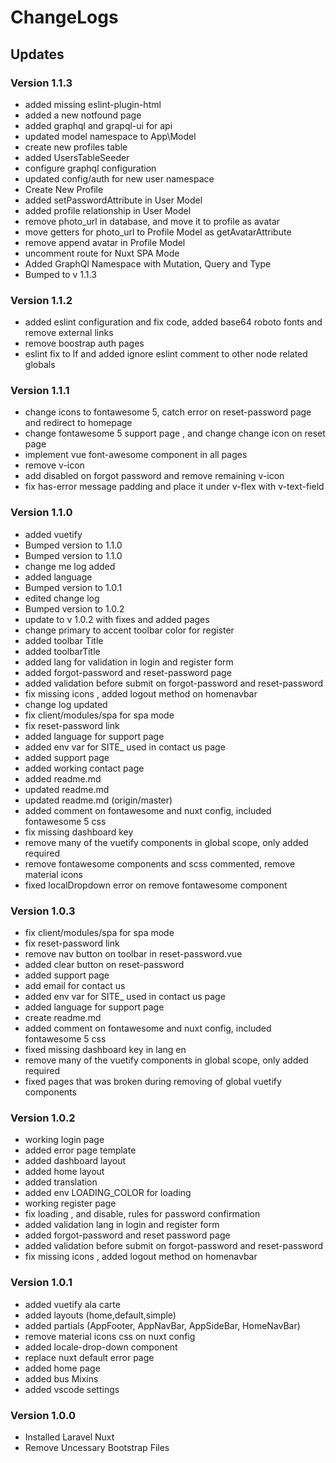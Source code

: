 # ChangeLogs

## Updates

### Version 1.1.3

- added missing eslint-plugin-html
- added a new notfound page
- added graphql and grapql-ui for api
- updated model namespace to App\Model
- create new profiles table
- added UsersTableSeeder
- configure graphql configuration
- updated config/auth for new user namespace
- Create New Profile
- added setPasswordAttribute in User Model
- added profile relationship in User Model
- remove photo_url in database, and move it to profile as avatar
- move getters for photo_url to Profile Model as getAvatarAttribute
- remove append avatar in Profile Model
- uncomment route for Nuxt SPA Mode
- Added GraphQl Namespace with Mutation, Query and Type
- Bumped to v 1.1.3

### Version 1.1.2

- added eslint configuration and fix code, added base64 roboto fonts and remove external links
- remove boostrap auth pages
- eslint fix to lf and added ignore eslint comment to other node related globals

### Version 1.1.1

- change icons to fontawesome 5, catch error on reset-password page and redirect to homepage
- change fontawesome 5 support page , and change change icon on reset page
- implement vue font-awesome component in all pages
- remove v-icon
- add disabled on forgot password and remove remaining v-icon
- fix has-error message padding and place it under v-flex with v-text-field

### Version 1.1.0

- added vuetify
- Bumped version to 1.1.0
- Bumped version to 1.1.0
- change me log added
- added language
- Bumped version to 1.0.1
- edited change log
- Bumped version to 1.0.2
- update to v 1.0.2 with fixes and added pages
- change primary to accent toolbar color for register
- added toolbar Title
- added toolbarTitle
- added lang for validation in login and register form
- added forgot-password and reset-password page
- added validation before submit on forgot-password and reset-password
- fix missing icons , added logout method on homenavbar
- change log updated
- fix client/modules/spa for spa mode
- fix reset-password link
- added language for support page
- added env var for SITE_ used in contact us page
- added support page
- added working contact page
- added readme.md
- updated readme.md
- updated readme.md (origin/master)
- added comment on fontawesome and nuxt config, included fontawesome 5 css
- fix missing dashboard key
- remove many of the vuetify components in global scope, only added required
- remove fontawesome components and scss commented, remove material icons
- fixed localDropdown error on remove fontawesome component

### Version 1.0.3

- fix client/modules/spa for spa mode
- fix reset-password link
- remove nav button on toolbar in reset-password.vue
- added clear button on reset-password
- added support page
- add email for contact us
- added env var for SITE_ used in contact us page
- added language for support page
- create readme.md
- added comment on fontawesome and nuxt config, included fontawesome 5 css
- fixed missing dashboard key in lang en
- remove many of the vuetify components in global scope, only added required
- fixed pages that was broken during removing of global vuetify components

### Version 1.0.2

- working login page
- added error page template
- added dashboard layout
- added home layout
- added translation 
- added env LOADING_COLOR for loading
- working register page
- fix loading , and disable, rules for password confirmation
- added validation lang in login and register form
- added forgot-password and reset password page
- added validation before submit on forgot-password and reset-password
- fix missing icons , added logout method on homenavbar

### Version 1.0.1

- added vuetify ala carte
- added layouts (home,default,simple)
- added partials (AppFooter, AppNavBar, AppSideBar, HomeNavBar)
- remove material icons css on nuxt config
- added locale-drop-down component
- replace nuxt default error page
- added home page
- added bus Mixins
- added vscode settings

### Version 1.0.0

- Installed Laravel Nuxt
- Remove Uncessary Bootstrap Files
